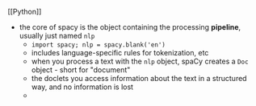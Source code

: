 [[Python]]  

- the core of spacy is the object containing the processing **pipeline**, usually just named `nlp`
	- `import spacy; nlp = spacy.blank('en')`
	- includes language-specific rules for tokenization, etc
	- when you process a text with the `nlp` object, spaCy creates a `Doc` object - short for "document"
	- the doclets you access information about the text in a structured way, and no information is lost
	- 